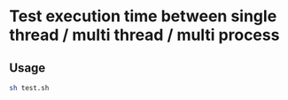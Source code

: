 # Test execution time between single thread / multi thread / multi process

## Usage

```sh
sh test.sh
```
